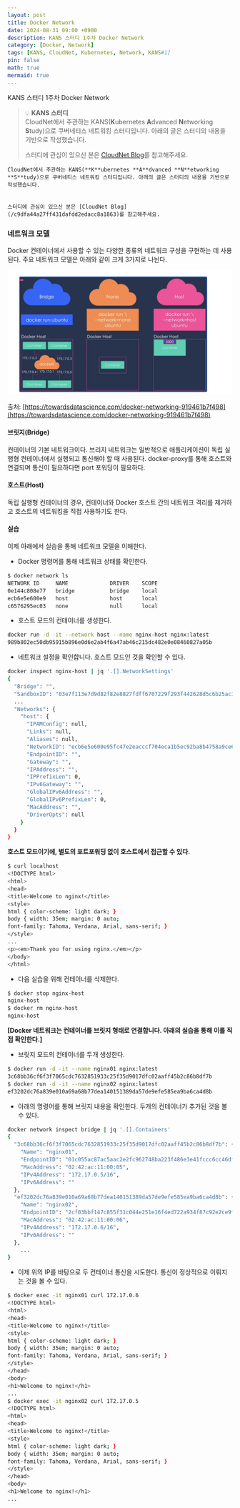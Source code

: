 ```yaml
---
layout: post
title: Docker Network
date: 2024-08-31 09:00 +0900 
description: KANS 스터디 1주차 Docker Network
category: [Docker, Network] 
tags: [KANS, CloudNet, Kubernetes, Network, KANS#1] 
pin: false
math: true
mermaid: true
---
```

KANS 스터디 1주차 Docker Network
<!--more-->


> 💡 **KANS 스터디**  
> CloudNet에서 주관하는 KANS(**K**ubernetes **A**dvanced **N**etworking **S**tudy)으로 쿠버네티스 네트워킹 스터디입니다. 아래의 글은 스터디의 내용을 기반으로 작성했습니다.  
>   
> 스터디에 관심이 있으신 분은 [CloudNet Blog](/c9dfa44a27ff431dafdd2edacc8a1863)를 참고해주세요.


	CloudNet에서 주관하는 KANS(**K**ubernetes **A**dvanced **N**etworking **S**tudy)으로 쿠버네티스 네트워킹 스터디입니다. 아래의 글은 스터디의 내용을 기반으로 작성했습니다.


	스터디에 관심이 있으신 분은 [CloudNet Blog](/c9dfa44a27ff431dafdd2edacc8a1863)를 참고해주세요.


### **네트워크 모델**


Docker 컨테이너에서 사용할 수 있는 다양한 종류의 네트워크 구성을 구현하는 데 사용된다. 주요 네트워크 모델은 아래와 같이 크게 3가지로 나뉜다.


![image.png](/assets/img/post/Docker%20Network/1.png)


출처: [https://towardsdatascience.com/docker-networking-919461b7f498](https://towardsdatascience.com/docker-networking-919461b7f498)


#### 브릿지(Bridge)


컨테이너의 기본 네트워크이다. 브리지 네트워크는 일반적으로 애플리케이션이 독립 실행형 컨테이너에서 실행되고 통신해야 할 때 사용된다. docker-proxy를 통해 호스트와 연결되며 통신이 필요하다면 port 포워딩이 필요하다. 


#### 호스트(Host)


독립 실행형 컨테이너의 경우, 컨테이너와 Docker 호스트 간의 네트워크 격리를 제거하고 호스트의 네트워킹을 직접 사용하기도 한다.


#### 실습


이제 아래에서 실습을 통해 네트워크 모델을 이해한다.

- Docker 명령어를 통해 네트워크 상태를 확인한다.

```bash
$ docker network ls
NETWORK ID     NAME             DRIVER    SCOPE
0e144c808e77   bridge           bridge    local
ecb6e5e600e9   host             host      local
c6576295ec03   none             null      local
```

- 호스트 모드의 컨테이너를 생성한다.

```bash
docker run -d -it --network host --name nginx-host nginx:latest
989b802ec50db95915b896e0d6e2ab4f6a47ab46c215dc482e0e08460827a05b
```

- 네트워크 설정을 확인합니다. 호스트 모드인 것을 확인할 수 있다.

```bash
docker inspect nginx-host | jq '.[].NetworkSettings'
{
  "Bridge": "",
  "SandboxID": "03e7f113e7d9d82f82e8827fdff6707229f293f442628d5c6b25ac160bc3eb30",
  ...
  "Networks": {
    "host": {
      "IPAMConfig": null,
      "Links": null,
      "Aliases": null,
      "NetworkID": "ecb6e5e600e95fc47e2eacccf704eca1b5ec92ba8b4758a9ce630f5548af8a93",
      "EndpointID": "",
      "Gateway": "",
      "IPAddress": "",
      "IPPrefixLen": 0,
      "IPv6Gateway": "",
      "GlobalIPv6Address": "",
      "GlobalIPv6PrefixLen": 0,
      "MacAddress": "",
      "DriverOpts": null
    }
  }
}
```


****호스트 모드이기에, 별도의 포트포워딩 없이 호스트에서 접근할 수 있다.****


```bash
$ curl localhost
<!DOCTYPE html>
<html>
<head>
<title>Welcome to nginx!</title>
<style>
html { color-scheme: light dark; }
body { width: 35em; margin: 0 auto;
font-family: Tahoma, Verdana, Arial, sans-serif; }
</style>
...
<p><em>Thank you for using nginx.</em></p>
</body>
</html>
```

- 다음 실습을 위해 컨테이너를 삭제한다.

```bash
$ docker stop nginx-host
nginx-host
$ docker rm nginx-host
nginx-host
```


**[Docker 네트워크는 컨테이너를 브릿지 형태로 연결합니다. 아래의 실습을 통해 이를 직접 확인한다.]**

- 브릿지 모드의 컨테이너를 두개 생성한다.

```bash
$ docker run -d -it --name nginx01 nginx:latest
3c68bb36cf6f3f7065cdc7632851933c25f35d9017dfc02aaff45b2c86b8df7b
$ docker run -d -it --name nginx02 nginx:latest
ef3202dc76a839e010a69a68b77dea140151389da57de9efe585ea9ba6ca4d8b
```

- 아래의 명령어를 통해 브릿지 내용을 확인한다. 두개의 컨테이너가 추가된 것을 볼 수 있다.

```bash
docker network inspect bridge | jq '.[].Containers'
{
  "3c68bb36cf6f3f7065cdc7632851933c25f35d9017dfc02aaff45b2c86b8df7b": {
    "Name": "nginx01",
    "EndpointID": "01c055ac87ac5aac2e2fc962748ba223f486e3e41fccc6cc46df25664e8ba7a1",
    "MacAddress": "02:42:ac:11:00:05",
    "IPv4Address": "172.17.0.5/16",
    "IPv6Address": ""
  },
  "ef3202dc76a839e010a69a68b77dea140151389da57de9efe585ea9ba6ca4d8b": {
    "Name": "nginx02",
    "EndpointID": "2cf03bbf147c855f31c044e251e16f4ed722a934f87c92e2ce9f54ba52babeaf",
    "MacAddress": "02:42:ac:11:00:06",
    "IPv4Address": "172.17.0.6/16",
    "IPv6Address": ""
  },
	...
}
```

- 이제 위의 IP를 바탕으로 두 컨테이너 통신을 시도한다. 통신이 정상적으로 이뤄지는 것을 볼 수 있다.

```bash
$ docker exec -it nginx01 curl 172.17.0.6
<!DOCTYPE html>
<html>
<head>
<title>Welcome to nginx!</title>
<style>
html { color-scheme: light dark; }
body { width: 35em; margin: 0 auto;
font-family: Tahoma, Verdana, Arial, sans-serif; }
</style>
</head>
<body>
<h1>Welcome to nginx!</h1>
...
$ docker exec -it nginx02 curl 172.17.0.5
<!DOCTYPE html>
<html>
<head>
<title>Welcome to nginx!</title>
<style>
html { color-scheme: light dark; }
body { width: 35em; margin: 0 auto;
font-family: Tahoma, Verdana, Arial, sans-serif; }
</style>
</head>
<body>
<h1>Welcome to nginx!</h1>
...
```

